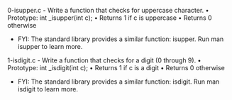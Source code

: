 0-isupper.c - Write a function that checks for uppercase character.
      • Prototype: int _isupper(int c);
      • Returns 1 if c is uppercase
      • Returns 0 otherwise
 - FYI: The standard library provides a similar function: isupper. Run man isupper to learn more.

1-isdigit.c - Write a function that checks for a digit (0 through 9).
      • Prototype: int _isdigit(int c);
      • Returns 1 if c is a digit
      • Returns 0 otherwise
 - FYI: The standard library provides a similar function: isdigit. Run man isdigit to learn more.

